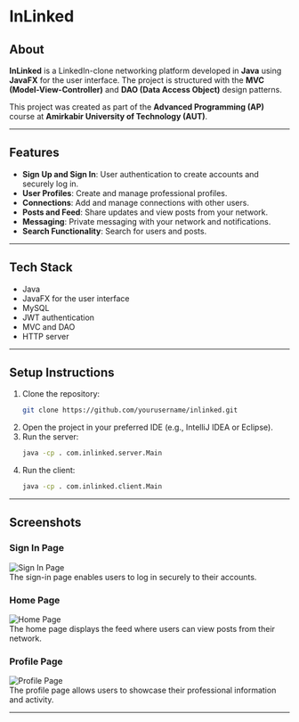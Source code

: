 # InLinked

## About
**InLinked** is a LinkedIn-clone networking platform developed in **Java** using **JavaFX** for the user interface. The project is structured with the **MVC (Model-View-Controller)** and **DAO (Data Access Object)** design patterns.

This project was created as part of the **Advanced Programming (AP)** course at **Amirkabir University of Technology (AUT)**.

---

## Features
- **Sign Up and Sign In**: User authentication to create accounts and securely log in.
- **User Profiles**: Create and manage professional profiles.
- **Connections**: Add and manage connections with other users.  
- **Posts and Feed**: Share updates and view posts from your network.  
- **Messaging**: Private messaging with your network and notifications.  
- **Search Functionality**: Search for users and posts.

---

## Tech Stack
- Java  
- JavaFX for the user interface  
- MySQL  
- JWT authentication
- MVC and DAO  
- HTTP server

---

## Setup Instructions
1. Clone the repository:  
   ```bash
   git clone https://github.com/yourusername/inlinked.git
   ```  
2. Open the project in your preferred IDE (e.g., IntelliJ IDEA or Eclipse).  
3. Run the server:  
   ```bash
   java -cp . com.inlinked.server.Main
   ```  
4. Run the client:  
   ```bash
   java -cp . com.inlinked.client.Main
   ```  
---


## Screenshots
### Sign In Page
![Sign In Page](path/to/sign-in.png)  
The sign-in page enables users to log in securely to their accounts.

### Home Page
![Home Page](path/to/home.png)  
The home page displays the feed where users can view posts from their network.

### Profile Page
![Profile Page](path/to/profile.png)  
The profile page allows users to showcase their professional information and activity.

---
